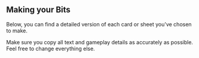 ## Making your Bits

Below, you can find a detailed version of each card or sheet you've chosen to make.

Make sure you copy all text and gameplay details as accurately as possible. Feel free to change everything else.
